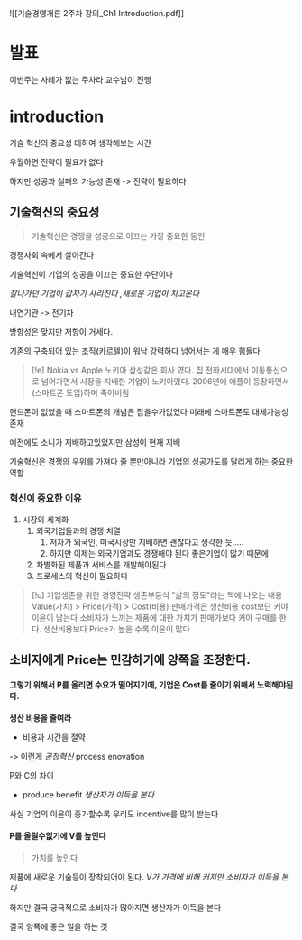 ![[기술경영개론 2주차 강의_Ch1 Introduction.pdf]]


# 발표 

이번주는 사례가 없는 주차라 교수님이 진행


# introduction

기술 혁신의 중요성 대하여 생각해보는 시간

우월하면 전략이 필요가 없다

하지만 성공과 실패의 가능성 존재 -> 전략이 필요하다

## 기술혁신의 중요성

> 기술혁신은 경쟁을 성공으로 이끄는 가장 중요한 동인 

경쟁사회 속에서 살아간다

기술혁신이 기업의 성공을 이끄는 중요한 수단이다

*잘나가던 기업이 갑자기 사리진다 ,새로운 기업이 치고온다*

내연기관 -> 전기차 

방향성은 맞지만 저항이 거세다.

기존의 구축되어 있는 조직(카르텔)이 워낙 강력하다
넘어서는 게 매우 힘들다

> [!e] Nokia vs Apple
> 노키아 삼성같은 회사 였다.
> 집 전화시대에서 이동통신으로 넘어가면서 시장을 지배한 기업이 노키아였다. 2006년에 애플이 등장하면서 (스마트폰 도입)하며 죽어버림


핸드폰이 없었을 때 스마트폰의 개념은 잡을수가없었다
미래에 스마트폰도 대체가능성 존재

예전에도 소니가 지배하고있었지만 삼성이 현재 지배 

기술혁신은 경쟁의 우위를 가져다 줄 뿐만아니라 기업의 성공가도를 달리게 하는 중요한 역할 

### 혁신이 중요한 이유
1. 시장의 세계화
	1. 외국기업들과의 경쟁 치열
		1. 저자가 외국인, 미국시장만 지배하면 괜찮다고 생각한 듯.....
		2. 하지만 이제는 외국기업과도 경쟁해야 된다 좋은기업이 많기 때문에
	2. 차별화된 제품과 서비스를 개발해야된다
	3. 프로세스의 혁신이 필요하다 

> [!c] 기업생존을 위한 경영전략
> 생존부등식
> "삶의 정도"라는 책에 나오는 내용
> Value(가치) > Price(가격) > Cost(비용) 
> 판매가격은 생산비용 cost보단 커야 이윤이 남는다
> 소비자가 느끼는 제품에 대한 가치가 판매가보다 커야 구매를 한다.
> 생산비용보다 Price가 높을 수록 이윤이 많다 


## 소비자에게 Price는 민감하기에 양쪽을 조정한다.

#### 그렇기 위해서 P를 올리면 수요가 떨어지기에,   기업은 Cost를 줄이기 위해서 노력해야된다.

**생산 비용을 줄여라**
- 비용과 시간을 절약 

-> 이런게 *공정혁신* process enovation

P와 C의 차이 
- produce benefit *생산자가 이득을 본다*

사실 기업의 이윤이 증가할수록 우리도 incentive를 많이 받는다

#### P를 올릴수없기에 V를 높인다

> 가치를 높인다

제품에 새로운 기술등이 장착되어야 된다.
*V가 가격에 비해 커지만 소비자가 이득을 본다*

하지만 결국 궁극적으로 소비자가 많아지면 생산자가 이득을 본다 

결국 양쪽에 좋은 일을 하는 것 

